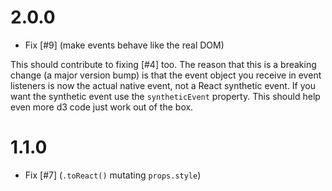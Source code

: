 # 2.0.0

 * Fix [#9] (make events behave like the real DOM)

This should contribute to fixing [#4] too. The reason that this is a breaking change (a major version bump) is that the event object you receive in event listeners is now the actual native event, not a React synthetic event. If you want the synthetic event use the `syntheticEvent` property. This should help even more d3 code just work out of the box.

# 1.1.0

 * Fix [#7] (`.toReact()` mutating `props.style`)
